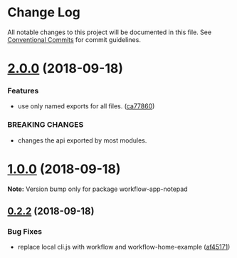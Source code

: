 # Change Log

All notable changes to this project will be documented in this file.
See [Conventional Commits](https://conventionalcommits.org) for commit guidelines.

<a name="2.0.0"></a>
# [2.0.0](https://github.com/havardh/workflow/compare/workflow-app-notepad@1.0.0...workflow-app-notepad@2.0.0) (2018-09-18)


### Features

* use only named exports for all files. ([ca77860](https://github.com/havardh/workflow/commit/ca77860))


### BREAKING CHANGES

* changes the api exported by most modules.





<a name="1.0.0"></a>
# [1.0.0](https://github.com/havardh/workflow/compare/workflow-app-notepad@0.2.2...workflow-app-notepad@1.0.0) (2018-09-18)

**Note:** Version bump only for package workflow-app-notepad





<a name="0.2.2"></a>
## [0.2.2](https://github.com/havardh/workflow/compare/workflow-app-notepad@0.2.1...workflow-app-notepad@0.2.2) (2018-09-18)


### Bug Fixes

* replace local cli.js with workflow and workflow-home-example ([af45171](https://github.com/havardh/workflow/commit/af45171))
